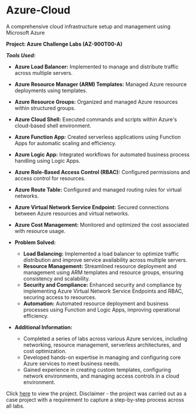 # Azure-Cloud
A comprehensive cloud infrastructure setup and management using Microsoft Azure

**Project: Azure Challenge Labs (AZ-900T00-A)**


***Tools Used:***
  - **Azure Load Balancer:** Implemented to manage and distribute traffic across multiple servers.
  - **Azure Resource Manager (ARM) Templates:** Managed Azure resource deployments using templates.
  - **Azure Resource Groups:** Organized and managed Azure resources within structured groups.
  - **Azure Cloud Shell:** Executed commands and scripts within Azure's cloud-based shell environment.
  - **Azure Function App:** Created serverless applications using Function Apps for automatic scaling and efficiency.
  - **Azure Logic App:** Integrated workflows for automated business process handling using Logic Apps.
  - **Azure Role-Based Access Control (RBAC):** Configured permissions and access control for resources.
  - **Azure Route Table:** Configured and managed routing rules for virtual networks.
  - **Azure Virtual Network Service Endpoint:** Secured connections between Azure resources and virtual networks.
  - **Azure Cost Management:** Monitored and optimized the cost associated with resource usage.

- **Problem Solved:**
  - **Load Balancing:** Implemented a load balancer to optimize traffic distribution and improve service availability across multiple servers.
  - **Resource Management:** Streamlined resource deployment and management using ARM templates and resource groups, ensuring consistency and scalability.
  - **Security and Compliance:** Enhanced security and compliance by implementing Azure Virtual Network Service Endpoints and RBAC, securing access to resources.
  - **Automation:** Automated resource deployment and business processes using Function and Logic Apps, improving operational efficiency.

- **Additional Information:**
  - Completed a series of labs across various Azure services, including networking, resource management, serverless architectures, and cost optimization.
  - Developed hands-on expertise in managing and configuring core Azure services to meet business needs.
  - Gained experience in creating custom templates, configuring network environments, and managing access controls in a cloud environment.

Click [here](https://acrobat.adobe.com/id/urn:aaid:sc:US:8f2a4c40-9ad8-40fe-a681-c3a2acf5ce7f)  to view the project. Disclaimer - the project was carried out as a case project with a requirement to capture a step-by-step process across all labs. 
